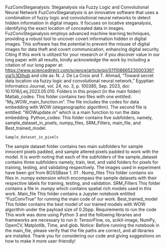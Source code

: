 FuzConvSteganalysis: Steganalysis via Fuzzy Logic and Convolutional Neural Network
FuzConvSteganalysis is an innovative software that uses a combination of fuzzy logic and convolutional neural networks to detect hidden information in digital images. It focuses on locative steganalysis, identifying the exact location of concealed data in images. FuzConvSteganalysis employs advanced machine learning techniques, providing a robust tool to uncover covert information hidden in digital images. This software has the potential to prevent the misuse of digital images for data theft and covert communication, enhancing digital security.
Citing
If this work is utilized for your research or if you discover value in our long paper with all results, kindly acknowledge the work by including a citation of our long paper at: 
https://www.sciencedirect.com/science/article/pii/S1110866523000336?via%3Dihub and cite as: 
N. J. De La Croix and T. Ahmad, “Toward secret data location via fuzzy logic and convolutional neural network,” Egyptian Informatics Journal, vol. 24, no. 3, p. 100385, Sep. 2023, doi: 10.1016/j.eij.2023.05.010.
Folders in this project (in the main folder)
	Matlab_codes: This folder contains two files with one entitled: “My_WOW_main_function.m”. The file includes the codes for data embedding with WOW (steganographic algorithm). The second file is entitled: “WOWupdate.m” which is a main function to run the data embedding.
	Python_codes: This folder contains five subfolders, namely, sample_dataset_in_pixels, numpy_files, SRM_Filters, main_file, and Best_trained_model.

	Sample_dataset_in_pixels
The sample dataset folder contains two main subfolders for sample innocent pixels padded, and sample altered pixels padded to work with the model. It is worth noting that each of the subfolders of the sample_dataset contains three subfolders namely, train, test, and valid folders for pixels for training, testing, and validating respectively. The images used in experiment have been got from BOSSBase 1. 01 .
	Nump_files
This folder contains six files in .numpy extension which encompass the sample datasets with their respective labels for training, testing, and validation. 
	SRM_Filters
This folder contains a file in .numpy which contains spatial rich models used in this work. 
	Main_file
This folder contains a Jupyter notebook entitled “FuzConvTrue” for running the main code of our work.
	Best_trained_model
This folder contains the best model of our trained models with WOW algorithm under the payload size of 0.2bpp.
Requirements to run the code
This work was done using Python 3 and the following libraries and frameworks are necessary to run it: TensorFlow, os, scikit-image, NumPy, OpenCV, Matplotlib, Time, and glob.
Notice: 
Before running the notebook in the main_file, please verify that the file paths are correct, and all libraries are installed.
Thank you for considering our code and giving suggestions on how to make it more user-friendly!



